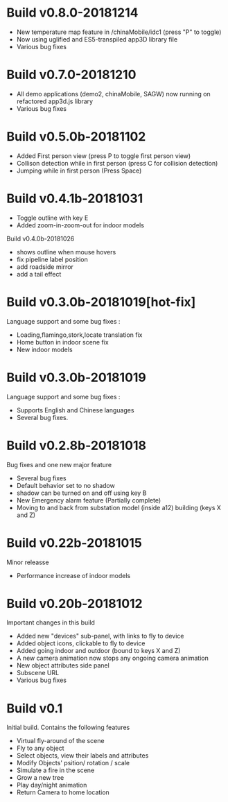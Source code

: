 Build v0.8.0-20181214
========================
* New temperature map feature in /chinaMobile/idc1 (press "P" to toggle)
* Now using uglified and ES5-transpiled app3D library file
* Various bug fixes

Build v0.7.0-20181210
========================
* All demo applications (demo2, chinaMobile, SAGW) now running on refactored app3d.js library
* Various bug fixes

Build v0.5.0b-20181102
========================
* Added First person view (press P to toggle first person view)
* Collison detection while in first person (press C for collision detection)
* Jumping while in first person (Press Space)

Build v0.4.1b-20181031
========================
* Toggle outline with key E
* Added zoom-in-zoom-out for indoor models

Build v0.4.0b-20181026
* shows outline when mouse hovers 
* fix pipeline label position
* add roadside mirror
* add a tail effect

Build v0.3.0b-20181019[hot-fix]
=====================
Language support and some bug fixes :
* Loading,flamingo,stork,locate translation fix
* Home button in indoor scene fix
* New indoor models

Build v0.3.0b-20181019
=====================
Language support and some bug fixes :
* Supports English and Chinese languages
* Several bug fixes.

Build v0.2.8b-20181018
=====================
Bug fixes and one new major feature
* Several bug fixes
* Default behavior set to no shadow
* shadow can be turned on and off using key B 
* New Emergency alarm feature (Partially complete)
* Moving to and back from substation model (inside a12)  building (keys X and Z)

Build v0.22b-20181015
=====================
Minor releasse
* Performance increase of indoor models

Build v0.20b-20181012
=====================
Important changes in this build

* Added new "devices" sub-panel, with links to fly to device
* Added object icons, clickable to fly to device
* Added going indoor and outdoor (bound to keys X and Z)
* A new camera animation now stops any ongoing camera animation
* New object attributes side panel
* Subscene URL
* Various bug fixes

Build v0.1
=====================
Initial build. Contains the following features

* Virtual fly-around of the scene
* Fly to any object
* Select objects, view their labels and attributes
* Modify Objects' psition/ rotation / scale
* Simulate a fire in the scene
* Grow a new tree
* Play day/night animation
* Return Camera to home location
